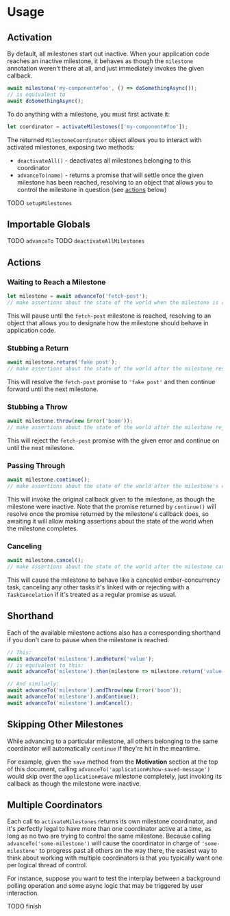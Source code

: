 # Usage

## Activation

By default, all milestones start out inactive. When your application code reaches an inactive milestone, it behaves as though the `milestone` annotation weren't there at all, and just immediately invokes the given callback.

```js
await milestone('my-component#foo', () => doSomethingAsync());
// is equivalent to
await doSomethingAsync();
```

To do anything with a milestone, you must first activate it:

```js
let coordinator = activateMilestones(['my-component#foo']);
```

The returned `MilestoneCoordinator` object allows you to interact with activated milestones, exposing two methods:
 - `deactivateAll()` - deactivates all milestones belonging to this coordinator
 - `advanceTo(name)` - returns a promise that will settle once the given milestone has been reached, resolving to an object that allows you to control the milestone in question (see [actions](#actions) below)

TODO `setupMilestones`

## Importable Globals

TODO `advanceTo`
TODO `deactivateAllMilestones`

## Actions

### Waiting to Reach a Milestone
```js
let milestone = await advanceTo('fetch-post');
// make assertions about the state of the world when the milestone is reached
```

This will pause until the `fetch-post` milestone is reached, resolving to an object that allows you to designate how the milestone should behave in application code.

### Stubbing a Return
```js
await milestone.return('fake post');
// make assertions about the state of the world after the milestone resolves
```

This will resolve the `fetch-post` promise to `'fake post'` and then continue forward until the next milestone.

### Stubbing a Throw
```js
await milestone.throw(new Error('boom'));
// make assertions about the state of the world after the milestone rejects
```

This will reject the `fetch-post` promise with the given error and continue on until the next milestone.

### Passing Through
```js
await milestone.continue();
// make assertions about the state of the world after the milestone's callback resolves
```

This will invoke the original callback given to the milestone, as though the milestone were inactive. Note that the promise returned by `continue()` will resolve once the promise returned by the milestone's callback does, so awaiting it will allow making assertions about the state of the world when the milestone completes.

### Canceling
```js
await milestone.cancel();
// make assertions about the state of the world after the milestone cancels
```

This will cause the milestone to behave like a canceled ember-concurrency task, canceling any other tasks it's linked with or rejecting with a `TaskCancelation` if it's treated as a regular promise as usual.

## Shorthand
Each of the available milestone actions also has a corresponding shorthand if you don't care to pause when the milestone is reached.

```js
// This:
await advanceTo('milestone').andReturn('value');
// is equivalent to this:
await advanceTo('milestone').then(milestone => milestone.return('value'));

// And similarly:
await advanceTo('milestone').andThrow(new Error('boom'));
await advanceTo('milestone').andContinue();
await advanceTo('milestone').andCancel();
```

## Skipping Other Milestones
While advancing to a particular milestone, all others belonging to the same coordinator will automatically `continue` if they're hit in the meantime.

For example, given the `save` method from the **Motivation** section at the top of this document, calling `advanceTo('application#show-saved-message')` would skip over the `application#save` milestone completely, just invoking its callback as though the milestone were inactive.

## Multiple Coordinators

Each call to `activateMilestones` returns its own milestone coordinator, and it's perfectly legal to have more than one coordinator active at a time, as long as no two are trying to control the same milestone. Because calling `advanceTo('some-milestone')` will cause the coordinator in charge of `'some-milestone'` to progress past all others on the way there, the easiest way to think about working with multiple coordinators is that you typically want one per logical thread of control.

For instance, suppose you want to test the interplay between a background polling operation and some async logic that may be triggered by user interaction.


TODO finish
